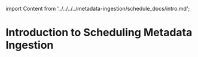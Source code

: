 import Content from '../../../../metadata-ingestion/schedule_docs/intro.md';

# Introduction to Scheduling Metadata Ingestion

<Content />